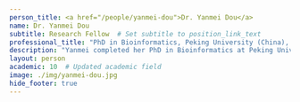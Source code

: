 ```yaml
---
person_title: <a href="/people/yanmei-dou">Dr. Yanmei Dou</a>
name: Dr. Yanmei Dou
subtitle: Research Fellow  # Set subtitle to position_link_text
professional_title: "PhD in Bioinformatics, Peking University (China), Postdoctoral Fellow (2017-2021), Principal Investigator, Westlake University"
description: "Yanmei completed her PhD in Bioinformatics at Peking University. She co-developed MosaicHunter, a Bayesian-based software to identify post-zygotic mosaicisms in whole-genome sequencing and whole-exome sequencing of non-cancer individuals using unpaired, paired, or trio samples (http://mosaichunter.cbi.pku.edu.cn/), and performed bioinformatic analysis of single nucleotide mosaicisms in exome data of ASD pedigrees. She is interested in somatic mutations in human genome."
layout: person
academic: 10  # Updated academic field
image: ./img/yanmei-dou.jpg
hide_footer: true
---
```

